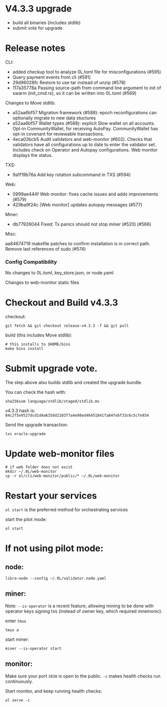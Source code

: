 # V4.3.3 upgrade

- build all binaries (includes stdlib)
- submit vote for upgrade

# Release notes

CLI:

* added checkup tool to analyze 0L.toml file for misconfigurations (#595)
* Query payment events from cli (#591)
* 29d96028fc Restore to use tar instead of unzip (#578)
* 117a35778a Passing source-path from command line argument to init of swarm (init_cmd.rs), so it can be written into 0L.toml (#569)

Changes to Move stdlib:

* a52aa6bf57 Migration framework (#588): epoch reconfigurations can optionally migrate to new data stuctures
* a52aa6bf57 Wallet types (#588): explicit Slow wallet on all accounts. Opt-in CommunityWallet, for receiving AutoPay. CommunityWallet has opt-in covenant for reviewable transactions. 
* 4eca03bcb5  Audit validators and web-monitor (#602). Checks that validators have all configurations up to date to enter the validator set. Includes check on Operator and Autopay configurations. Web monitor displays the status.

TXS:

* 9a1f19b76a Add key rotation subcommand in TXS (#594)

Web:

* 0999ae444f Web monitor: fixes cache issues and adds improvements (#579)
* 429ba9f24c [Web monitor] updates autopay messages (#577)

Miner:

* db77926044 Fixed: Tx panics should not stop miner (#520) (#566)

Misc:

aa84674719 makefile patches to confirm installation is in correct path. Remove last references of sudo (#574)


### Config Compatibility

No changes to 0L.toml, key_store.json, or node.yaml

Changes to web-monitor static files


# Checkout and Build v4.3.3

checkout:
```
git fetch && git checkout release-v4.3.3 -f && git pull
```

build (this includes Move stdlib):
```
# this installs to $HOME/bins
make bins install
```

# Submit upgrade vote.


The step above also builds stdlib and created the upgrade bundle.

You can check the hash with:

```
sha256sum language/stdlib/staged/stdlib.mv
```

v4.3.3 hash is: `84c2f5e9527dcd1d4a635dd2103f7a4e98ed46451841fa84febf33c6c5cfe934`


Send the upgrade transaction:

```
txs oracle-upgrade
```

# Update web-monitor files

```
# if web folder does not exist
mkdir ~/.0L/web-monitor
cp -r ol/cli/web-monitor/public/* ~/.0L/web-monitor
```

# Restart your services

`ol start` is the preferred method for orchestrating services

start the pilot mode:
```
ol start
```

#  If not using pilot mode:

## node:
```
libra-node --config ~/.0L/validator.node.yaml

```
## miner:

Note: `--is-operator` is a recent feature, allowing mining to be done with operator keys signing txs (instead of owner key, which required mnemonic).


enter `tmux`
```
tmux a
```

start miner:

```
miner --is-operator start 
```

## monitor:

Make sure your port `3030` is open to the public. `-c` makes health checks run continuously.

Start monitor, and keep running health checks:

```
ol serve -c
```